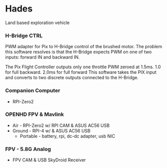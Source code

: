 # Hades
Land based exploration vehicle

### H-Bridge CTRL
PWM adapter for Pix to H-Bridge control of the brushed motor. 
The problem this software resolves is that the H-Bridge expects PWM on one of two inputs: forward IN and backward IN.

The Pix Flight Controller outputs only one throttle PWM zeroed at 1.5ms. 1.0 for full backward. 2.0ms for full forward
This software takes the PIX input and converts to two discrete outputs connected to the H-Bridge.

### Companion Computer
 - RPI-Zero2

### OPENHD FPV & Mavlink
  - Air - RPI-Zero2 w/ RPI CAM & ASUS AC56 USB
  - Ground - RPI-4 w/ & ASUS AC56 USB
    - Portable - battery, rpi, dc-dc adapter, usb NIC
   
### FPV - 5.8G Analog
 - FPV CAM & USB SkyDroid Receiver





